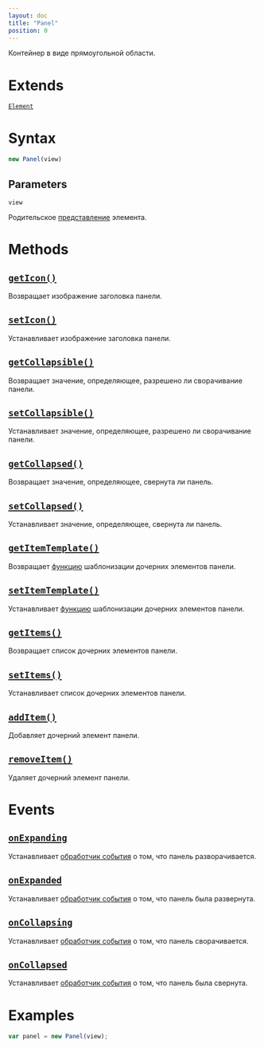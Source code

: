 ```yaml
---
layout: doc
title: "Panel"
position: 0
---
```


Контейнер в виде прямоугольной области.

# Extends

[`Element`](../../KeyConcepts/Element/)

# Syntax

```js
new Panel(view)
```

## Parameters

`view`

Родительское [представление](../../KeyConcepts/View/) элемента.

# Methods

## [`getIcon()`](Panel.getIcon/)

Возвращает изображение заголовка панели.

## [`setIcon()`](Panel.setIcon/)

Устанавливает изображение заголовка панели.

## [`getCollapsible()`](Panel.getCollapsible/)

Возвращает значение, определяющее, разрешено ли сворачивание панели.

## [`setCollapsible()`](Panel.setCollapsible/)

Устанавливает значение, определяющее, разрешено ли сворачивание панели.

## [`getCollapsed()`](Panel.getCollapsed/)

Возвращает значение, определяющее, свернута ли панель.

## [`setCollapsed()`](Panel.setCollapsed/)

Устанавливает значение, определяющее, свернута ли панель.

## [`getItemTemplate()`](Panel.getItemTemplate/)

Возвращает [функцию](../../KeyConcepts/Script/) шаблонизации дочерних элементов панели.

## [`setItemTemplate()`](Panel.setItemTemplate/)

Устанавливает [функцию](../../KeyConcepts/Script/) шаблонизации дочерних элементов панели.

## [`getItems()`](Panel.getItems/)

Возвращает список дочерних элементов панели.

## [`setItems()`](Panel.setItems/)

Устанавливает список дочерних элементов панели.

## [`addItem()`](Panel.addItem/)

Добавляет дочерний элемент панели.

## [`removeItem()`](Panel.removeItem/)

Удаляет дочерний элемент панели.

# Events

## [`onExpanding`](Panel.onExpanding/)

Устанавливает [обработчик события](../../KeyConcepts/Script/) о том, что панель разворачивается.

## [`onExpanded`](Panel.onExpanded/)

Устанавливает [обработчик события](../../KeyConcepts/Script/) о том, что панель была развернута.

## [`onCollapsing`](Panel.onCollapsing/)

Устанавливает [обработчик события](../../KeyConcepts/Script/) о том, что панель сворачивается.

## [`onCollapsed`](Panel.onCollapsed/)

Устанавливает [обработчик события](../../KeyConcepts/Script/) о том, что панель была свернута.

# Examples

```js
var panel = new Panel(view);
```
